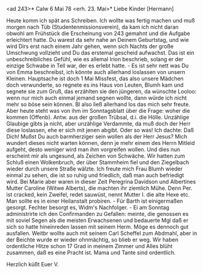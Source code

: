 <ad 243>* Calw 6 Mai 78
 <erh. 23. Mai>*
Liebe Kinder [Hermann]

Heute komm ich spät ans Schreiben. Ich wollte was fertig machen und muß morgen nach Tüb (Studentenmissionsverein), da kam ich nicht daran obwohl am Frühstück die Erscheinung von 243 gemahnt und die Aufgabe erleichtert hatte. Du warest da sehr nahe an Deinem Geburtstag, und wie wird Dirs erst nach einem Jahr gehen, wenn sich Nachts der große Umschwung vollzieht und Du das erstemal gescheid aufwachst. Das ist ein unbeschreibliches Gefühl, wie es allemal Irion beschrieb, solang er der einzige Schwabe in Tell war, der es erlebt hatte. - Es ist sehr nett was Du von Emma beschreibst, ich könnte auch allerhand loslassen von unsern Kleinen. Hauptsache ist doch 1 Mai Missfest, das also unsere Mädchen doch verwunderte, so regnete es ins Haus von Leuten, Blumh kam und segnete sie zum Gruß, das erzählten sie den jüngeren, da wünschte Looloo: wenn nur mich auch einmal jemand segnen wollte, dann würde ich nicht mehr so böse sein können. Bl also ließ allerhand los das mich sehr freute. Aber heute steht was von ihm im Sonntagsblatt über die Frage: woher die kommen (Offenb). Antw. aus der großen Trübsal, d.i. die Hölle. Unzählige Glaubige gibts ja nicht, aber unzählige Verdammte, da muß doch der Herr diese loslassen, ehe er sich mit jenen abgibt. Oder so was! Ich dachte: Daß Dich! Mußst Du auch barmherziger sein wollen als der Herr Jesus? Mich wundert dieses nicht warten können, denn je mehr einem des Herrn Mitleid aufgeht, desto weniger wird man ihm vorgreifen wollen. Und dies nun erscheint mir als ungesund, als Zeichen von Schwäche. Wir hatten zum Schluß einen Wolkenbruch, der über Stammheim fiel und den Ziegelbach wieder durch unsere Straße wälzte. Ich freute mich Frau Blumh wieder einmal zu sehen, die ist so ruhig und friedlich, daß man auch befriedigt wird. Bei Marie aber waren in dieser Zeit Peregrina Davidson und Albertines Mutter Caroline (Witwe Alberts), die machten ihr ziemlich Mühe. Denn Per. ist cracked, kein Zweifel, redet sauwüst, nennt Mutter I. die alte Hexe etc. Man sollte es in einer Heilanstalt probiren. - Für Barth ist einigermaßen gesorgt. Fechter besorgt es, Widm's Nachfolger. - Ei am Sonntag administrirte ich den Confirmanden zu Gefallen: meinte, die genossen es mit soviel Segen als die meisten Erwachsenen und bedauerte Mgl daß er sich so hatte hineinreden lassen mit seinem Herm. Möge es dennoch gut ausfallen. Weitbr wollte auch mit seinem Carl Scheffel zum Abdmahl, aber in der Beichte wurde er wieder ohnmächtig, so blieb er weg. Wir haben ordentliche Hitze schon 17 Grad in meinem Zimmer und Alles blüht zusammen, daß es eine Pracht ist. Mama und Tante sind ordentlich.

 Herzlich küßt Euer V.
